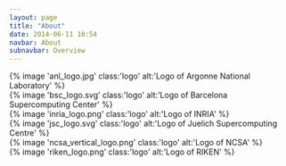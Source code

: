```yaml
---
layout: page
title: "About"
date: 2014-06-11 10:54
navbar: About
subnavbar: Overview
---
```


<div id="institutes" class="card-columns">
  <div class="card">
    {% image 'anl_logo.jpg' class:'logo' alt:'Logo of Argonne National Laboratory' %}
  </div>

  <div class="card">
    {% image 'bsc_logo.svg' class:'logo' alt:'Logo of Barcelona Supercomputing Center' %}
  </div>

  <div class="card">
    {% image 'inria_logo.png' class:'logo' alt:'Logo of INRIA' %}
  </div>

  <div class="card">
    {% image 'jsc_logo.svg' class:'logo' alt:'Logo of Juelich Supercomputing Centre' %}
  </div>

  <div class="card">
    {% image 'ncsa_vertical_logo.png' class:'logo' alt:'Logo of NCSA' %}
  </div>

  <div class="card">
    {% image 'riken_logo.png' class:'logo' alt:'Logo of RIKEN' %}
  </div>
</div>
